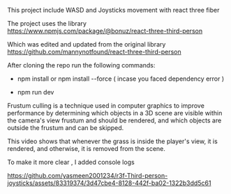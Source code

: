 This project include WASD and Joysticks movement with react three fiber

The project uses the library
https://www.npmjs.com/package/@bonuz/react-three-third-person

Which was edited and updated from the original library 
https://github.com/mannynotfound/react-three-third-person

After cloning the repo run the following commands:

- npm install or npm install --force ( incase you faced dependency error )

- npm run dev



Frustum culling is a technique used in computer graphics to improve performance by determining which objects in a 3D scene are visible within the camera's view frustum and should be rendered, and which objects are outside the frustum and can be skipped.

This video shows that whenever the grass is inside the player's view, it is rendered, and otherwise, it is removed from the scene.

To make it more clear , I added console logs 

https://github.com/yasmeen2001234/r3f-Third-person-joysticks/assets/83319374/3d47cbe4-8128-442f-ba02-1322b3dd5c61




